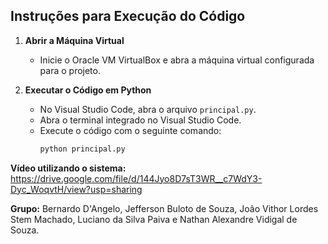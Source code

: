 ## Instruções para Execução do Código

1. **Abrir a Máquina Virtual**
   - Inicie o Oracle VM VirtualBox e abra a máquina virtual configurada para o projeto.

2. **Executar o Código em Python**
   - No Visual Studio Code, abra o arquivo `principal.py`.
   - Abra o terminal integrado no Visual Studio Code.
   - Execute o código com o seguinte comando:
     ```bash
     python principal.py
     ```

**Vídeo utilizando o sistema:** https://drive.google.com/file/d/144Jyo8D7sT3WR__c7WdY3-Dyc_WoqvtH/view?usp=sharing

**Grupo:** Bernardo D'Angelo, Jefferson Buloto de Souza, João Vithor Lordes Stem Machado, Luciano da Silva Paiva e Nathan Alexandre Vidigal de Souza.
